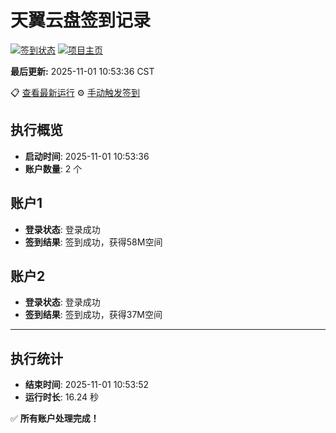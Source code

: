 # 天翼云盘签到记录

[![签到状态](https://github.com/xdrive5/cloud9/actions/workflows/main.yml/badge.svg)](https://github.com/xdrive5/cloud9/actions/workflows/main.yml) [![项目主页](https://img.shields.io/badge/GitHub-项目主页-blue?logo=github)](https://github.com/xdrive5/cloud9)

**最后更新:** 2025-11-01 10:53:36 CST

📋 [查看最新运行](https://github.com/xdrive5/cloud9/actions/runs/18990253477) ⚙️ [手动触发签到](https://github.com/xdrive5/cloud9/actions/workflows/main.yml)

## 执行概览
- **启动时间**: 2025-11-01 10:53:36
- **账户数量**: 2 个

## 账户1
- **登录状态**: 登录成功
- **签到结果**: 签到成功，获得58M空间

## 账户2
- **登录状态**: 登录成功
- **签到结果**: 签到成功，获得37M空间

---
## 执行统计
- **结束时间**: 2025-11-01 10:53:52
- **运行时长**: 16.24 秒

✅ **所有账户处理完成！**
